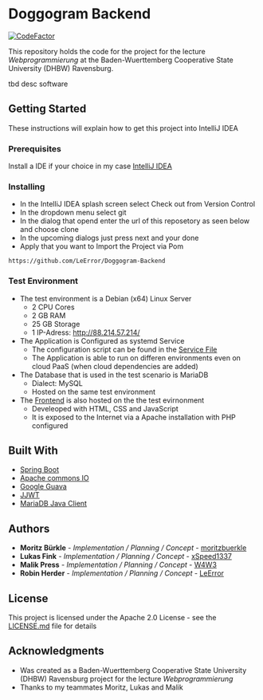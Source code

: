 # Doggogram Backend

[![CodeFactor](https://www.codefactor.io/repository/github/leerror/doggogram-backend/badge)](https://www.codefactor.io/repository/github/leerror/doggogram-backend)

This repository holds the code for the project for the lecture *Webprogrammierung* at the Baden-Wuerttemberg Cooperative State University (DHBW) Ravensburg.

tbd desc software

## Getting Started

These instructions will explain how to get this project into IntelliJ IDEA

### Prerequisites

Install a IDE if your choice in my case [IntelliJ IDEA](https://www.jetbrains.com/idea/)

### Installing

* In the IntelliJ IDEA splash screen select Check out from Version Control
* In the dropdown menu select git 
* In the dialog that opend enter the url of this reposetory as seen below and choose clone
* In the upcoming dialogs just press next and your done
* Apply that you want to Import the Project via Pom

```
https://github.com/LeError/Doggogram-Backend
```

### Test Environment

* The test environment is a Debian (x64) Linux Server
  * 2 CPU Cores
  * 2 GB RAM
  * 25 GB Storage
  * 1 IP-Adress: http://88.214.57.214/
* The Application is Configured as systemd Service
  * The configuration script can be found in the [Service File](files/debian/doggogramsvc.service)
  * The Application is able to run on differen environments even on cloud PaaS (when cloud dependencies are added)
* The Database that is used in the test scenario is MariaDB
  * Dialect: MySQL
  * Hosted on the same test environment
* The [Frontend](https://github.com/xSpeed1337/Doggogram-Frontend) is also hosted on the the test evirnonment 
  * Develeoped with HTML, CSS and JavaScript
  * It is exposed to the Internet via a Apache installation with PHP configured

## Built With

* [Spring Boot](https://spring.io/projects/spring-boot)
* [Apache commons IO](https://commons.apache.org/proper/commons-io/)
* [Google Guava](https://github.com/google/guava)
* [JJWT](https://mvnrepository.com/artifact/io.jsonwebtoken/jjwt)
* [MariaDB Java Client](https://mvnrepository.com/artifact/org.mariadb.jdbc/mariadb-java-client)

## Authors

* **Moritz Bürkle** - *Implementation / Planning / Concept* - [moritzbuerkle](https://github.com/moritzbuerkle)
* **Lukas Fink** - *Implementation / Planning / Concept* - [xSpeed1337](https://github.com/xSpeed1337)
* **Malik Press** - *Implementation / Planning / Concept* - [W4W3](https://github.com/W4W3)
* **Robin Herder** - *Implementation / Planning / Concept* - [LeError](https://github.com/LeError)

## License

This project is licensed under the Apache 2.0 License - see the [LICENSE.md](LICENSE.md) file for details

## Acknowledgments

* Was created as a Baden-Wuerttemberg Cooperative State University (DHBW) Ravensburg project for the lecture *Webprogrammierung*
* Thanks to my teammates Moritz, Lukas and Malik 
